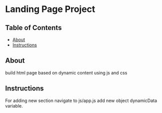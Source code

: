 # Landing Page Project

## Table of Contents
* [About](#about)
* [Instructions](#instructions)

## About

build html page based on dynamic content using js and css 

## Instructions

For adding new section navigate to js/app.js add new object dynamicData variable.
